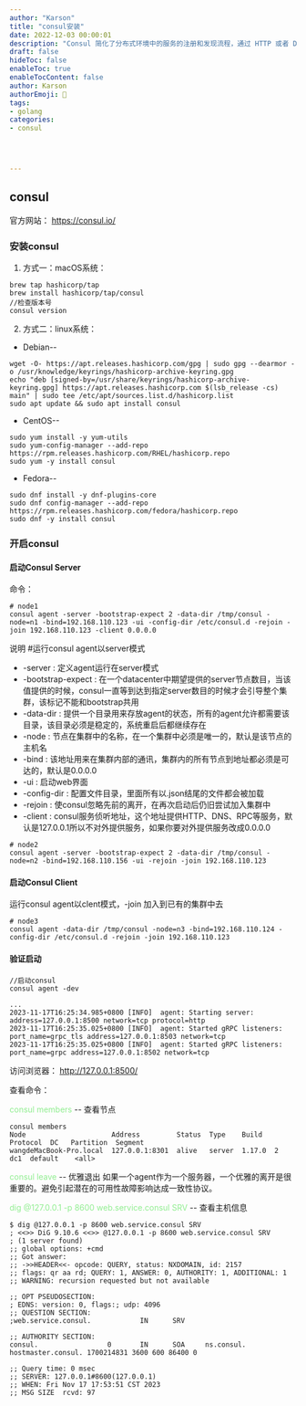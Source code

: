 ```yaml
---
author: "Karson"
title: "consul安装"
date: 2022-12-03 00:00:01
description: "Consul 简化了分布式环境中的服务的注册和发现流程，通过 HTTP 或者 DNS 接口发现"
draft: false
hideToc: false
enableToc: true
enableTocContent: false
author: Karson
authorEmoji: 👻
tags: 
- golang
categories:
- consul




---
```


## consul
官方网站：
https://consul.io/

### 安装consul
1. 方式一：macOS系统：
```shell
brew tap hashicorp/tap
brew install hashicorp/tap/consul
//检查版本号
consul version
```
2. 方式二：linux系统：

+ Debian--
```shell
wget -O- https://apt.releases.hashicorp.com/gpg | sudo gpg --dearmor -o /usr/knowledge/keyrings/hashicorp-archive-keyring.gpg
echo "deb [signed-by=/usr/share/keyrings/hashicorp-archive-keyring.gpg] https://apt.releases.hashicorp.com $(lsb_release -cs) main" | sudo tee /etc/apt/sources.list.d/hashicorp.list
sudo apt update && sudo apt install consul
```
+ CentOS--
```shell
sudo yum install -y yum-utils
sudo yum-config-manager --add-repo https://rpm.releases.hashicorp.com/RHEL/hashicorp.repo
sudo yum -y install consul
```
+ Fedora--
```shell
sudo dnf install -y dnf-plugins-core
sudo dnf config-manager --add-repo https://rpm.releases.hashicorp.com/fedora/hashicorp.repo
sudo dnf -y install consul
```

### 开启consul
#### 启动Consul Server
命令：
```shell
# node1
consul agent -server -bootstrap-expect 2 -data-dir /tmp/consul -node=n1 -bind=192.168.110.123 -ui -config-dir /etc/consul.d -rejoin -join 192.168.110.123 -client 0.0.0.0
```
说明
#运行consul agent以server模式
+ -server : 定义agent运行在server模式
+ -bootstrap-expect : 在一个datacenter中期望提供的server节点数目，当该值提供的时候，consul一直等到达到指定server数目的时候才会引导整个集群，该标记不能和bootstrap共用
+ -data-dir : 提供一个目录用来存放agent的状态，所有的agent允许都需要该目录，该目录必须是稳定的，系统重启后都继续存在
+ -node : 节点在集群中的名称，在一个集群中必须是唯一的，默认是该节点的主机名
+ -bind : 该地址用来在集群内部的通讯，集群内的所有节点到地址都必须是可达的，默认是0.0.0.0
+ -ui : 启动web界面
+ -config-dir : 配置文件目录，里面所有以.json结尾的文件都会被加载
+ -rejoin : 使consul忽略先前的离开，在再次启动后仍旧尝试加入集群中
+ -client : consul服务侦听地址，这个地址提供HTTP、DNS、RPC等服务，默认是127.0.0.1所以不对外提供服务，如果你要对外提供服务改成0.0.0.0

```shell
# node2
consul agent -server -bootstrap-expect 2 -data-dir /tmp/consul -node=n2 -bind=192.168.110.156 -ui -rejoin -join 192.168.110.123
```

#### 启动Consul Client

运行consul agent以clent模式，-join 加入到已有的集群中去
```shell
# node3
consul agent -data-dir /tmp/consul -node=n3 -bind=192.168.110.124 -config-dir /etc/consul.d -rejoin -join 192.168.110.123
```

#### 验证启动
```shell
//启动consul
consul agent -dev

...
2023-11-17T16:25:34.985+0800 [INFO]  agent: Starting server: address=127.0.0.1:8500 network=tcp protocol=http
2023-11-17T16:25:35.025+0800 [INFO]  agent: Started gRPC listeners: port_name=grpc_tls address=127.0.0.1:8503 network=tcp
2023-11-17T16:25:35.025+0800 [INFO]  agent: Started gRPC listeners: port_name=grpc address=127.0.0.1:8502 network=tcp
```
访问浏览器：
http://127.0.0.1:8500/

查看命令：

<font color="lightgreen">consul members</font> -- 查看节点
```shell
consul members
Node                     Address         Status  Type    Build   Protocol  DC   Partition  Segment
wangdeMacBook-Pro.local  127.0.0.1:8301  alive   server  1.17.0  2         dc1  default    <all>
```
<font color="lightgreen">consul leave</font> -- 优雅退出
如果一个agent作为一个服务器，一个优雅的离开是很重要的。避免引起潜在的可用性故障影响达成一致性协议。

<font color="lightgreen">dig @127.0.0.1 -p 8600 web.service.consul SRV</font> -- 查看主机信息
```shell
$ dig @127.0.0.1 -p 8600 web.service.consul SRV
; <<>> DiG 9.10.6 <<>> @127.0.0.1 -p 8600 web.service.consul SRV
; (1 server found)
;; global options: +cmd
;; Got answer:
;; ->>HEADER<<- opcode: QUERY, status: NXDOMAIN, id: 2157
;; flags: qr aa rd; QUERY: 1, ANSWER: 0, AUTHORITY: 1, ADDITIONAL: 1
;; WARNING: recursion requested but not available

;; OPT PSEUDOSECTION:
; EDNS: version: 0, flags:; udp: 4096
;; QUESTION SECTION:
;web.service.consul.            IN      SRV

;; AUTHORITY SECTION:
consul.                 0       IN      SOA     ns.consul. hostmaster.consul. 1700214831 3600 600 86400 0

;; Query time: 0 msec
;; SERVER: 127.0.0.1#8600(127.0.0.1)
;; WHEN: Fri Nov 17 17:53:51 CST 2023
;; MSG SIZE  rcvd: 97
```